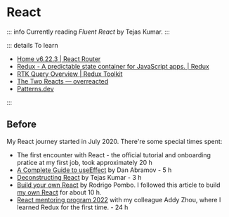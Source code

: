 # React <Tag variant='total' value='62 h' />

::: info
Currently reading _Fluent React_ by Tejas Kumar.
:::

::: details To learn

- [Home v6.22.3 | React Router](https://reactrouter.com/en/main)
- [Redux - A predictable state container for JavaScript apps. | Redux](https://redux.js.org/)
- [RTK Query Overview | Redux Toolkit](https://redux-toolkit.js.org/rtk-query/overview)
- [The Two Reacts — overreacted](https://overreacted.io/the-two-reacts/)
- [Patterns.dev](https://www.patterns.dev/)

:::

## Before <Tag value='62 h' />

My React journey started in July 2020. There're some special times spent:

- The first encounter with React - the official tutorial and onboarding pratice at my first job, took approximately 20 h
- [A Complete Guide to useEffect](https://overreacted.io/a-complete-guide-to-useeffect/) by Dan Abramov - 5 h
- [Deconstructing React](https://youtu.be/eTcyOCd6v1c?si=Zis_VAl1pgEWdZhj) by Tejas Kumar - 3 h
- [Build your own React](https://pomb.us/build-your-own-react/) by Rodrigo Pombo. I followed this article to build [my own React](https://github.com/yuleicul/build-your-own/tree/main/react) for about 10 h.
- [React mentoring program 2022](https://github.com/yuleicul/react-mentoring-program-2022) with my colleague Addy Zhou, where I learned Redux for the first time. - 24 h
